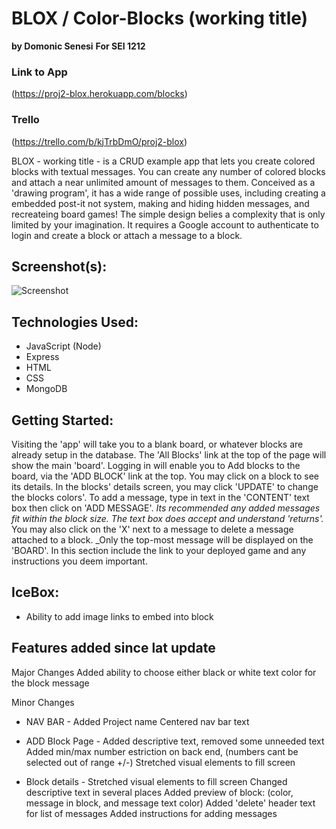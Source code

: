 # BLOX / Color-Blocks (working title)
**by Domonic Senesi**
**For SEI 1212**

### Link to App
(https://proj2-blox.herokuapp.com/blocks)

### Trello
(https://trello.com/b/kjTrbDmO/proj2-blox)

BLOX - working title - is a CRUD example app that lets you create colored blocks with textual messages. You can create any number of colored blocks and attach a near unlimited amount of messages to them. Conceived as a 'drawing program', it has a wide range of possible uses, including creating a embedded post-it not system, making and hiding hidden messages, and recreateing board games! The simple design belies a complexity that is only limited by your imagination. It requires a Google account to authenticate to login and create a block or attach a message to a block.

## Screenshot(s): 

![Screenshot](https://github.com/D-Sen/proj2-blox/blob/main/Screenshot-1.png) 

## Technologies Used: 
* JavaScript (Node)
* Express 
* HTML 
* CSS
* MongoDB

## Getting Started: 

Visiting the 'app' will take you to a blank board, or whatever blocks are already setup in the database. The 'All Blocks' link at the top of the page will show the main 'board'.  Logging in will enable you to Add blocks to the board, via the 'ADD BLOCK' link at the top. You may click on a block to see its details. In the blocks' details screen, you may click 'UPDATE' to change the blocks colors'. To add a message, type in text in the 'CONTENT' text box then click on 'ADD MESSAGE'. _Its recommended any added messages fit within the block size. The text box does accept and understand 'returns'._ You may also click on the 'X' next to a message to delete a message attached to a block. _Only the top-most message will be displayed on the 'BOARD'.
In this section include the link to your deployed game and any instructions you deem important.

## IceBox:
* Ability to add image links to embed into block

## Features added since lat update
Major Changes
Added ability to choose either black or white text color for the block message


Minor Changes
* NAV BAR - Added Project name
          Centered nav bar text

* ADD Block Page - 
    Added descriptive text, removed some unneeded text
    Added min/max number estriction on back end, (numbers cant be selected out of range +/-)
    Stretched visual elements to fill screen
* Block details - 
    Stretched visual elements to fill screen
	Changed descriptive text in several places
    Added preview of block: (color, message in block, and message text color)
    Added 'delete' header text for list of messages
    Added instructions for adding messages

